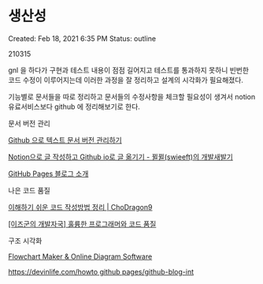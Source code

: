 # 생산성

Created: Feb 18, 2021 6:35 PM
Status: outline

210315

gnl 을 하다가 구현과 테스트 내용이 점점 길어지고 테스트를 통과하지 못하니 빈번한 코드 수정이 이루어지는데 이러한 과정을 잘 정리하고 설계의 시각화가 필요해졌다.

기능별로 문서들을 따로 정리하고 문서들의 수정사항을 체크할 필요성이 생겨서 notion 유료서비스보다 github 에 정리해보기로 한다.

문서 버전 관리

[Github 으로 텍스트 문서 버전 관리하기](https://lovit.github.io/analytics/2018/08/17/latex_with_github/)

[Notion으로 글 작성하고 Github io로 글 옮기기 - 뀔뀔(swieeft)의 개발새발기](https://swieeft.github.io/2020/03/02/NotionToGithubioPorting.html)

[GitHub Pages 블로그 소개](https://devinlife.com/howto%20github%20pages/github-blog-intro/)

나은 코드 품질

[이해하기 쉬운 코드 작성방법 정리 | ChoDragon9](https://chodragon9.github.io/blog/easy-code/#%EC%9D%B4%EC%A0%9C-%EB%B3%B8%EB%A1%A0%EC%9C%BC%EB%A1%9C-%EB%93%A4%EC%96%B4%EA%B0%80%EA%B2%A0%EC%8A%B5%EB%8B%88%EB%8B%A4)

[[이즈군의 개발자국] 훌륭한 프로그래머와 코드 품질](https://m.blog.naver.com/PostView.nhn?blogId=complusblog&logNo=221007936139&proxyReferer=https:%2F%2Fwww.google.com%2F)

구조 시각화

[Flowchart Maker & Online Diagram Software](https://app.diagrams.net/#Hshapoid%2F42cursus%2Fmain%2Finnercircle%2F1%2Fget_next_line%2Fget_next_line.drawio)

[https://devinlife.com/howto github pages/github-blog-int](https://devinlife.com/howto%20github%20pages/github-blog-intro/)